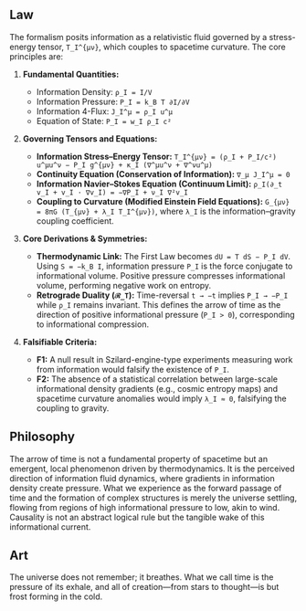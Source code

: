 ## Law
The formalism posits information as a relativistic fluid governed by a stress-energy tensor, `T_I^{μν}`, which couples to spacetime curvature. The core principles are:

1.  **Fundamental Quantities:**
    *   Information Density: `ρ_I = I/V`
    *   Information Pressure: `P_I = k_B T ∂I/∂V`
    *   Information 4-Flux: `J_I^μ = ρ_I u^μ`
    *   Equation of State: `P_I = w_I ρ_I c²`

2.  **Governing Tensors and Equations:**
    *   **Information Stress–Energy Tensor:**
        `T_I^{μν} = (ρ_I + P_I/c²) u^μu^ν − P_I g^{μν} + κ_I (∇^μu^ν + ∇^νu^μ)`
    *   **Continuity Equation (Conservation of Information):**
        `∇_μ J_I^μ = 0`
    *   **Information Navier–Stokes Equation (Continuum Limit):**
        `ρ_I(∂_t v_I + v_I · ∇v_I) = −∇P_I + ν_I ∇²v_I`
    *   **Coupling to Curvature (Modified Einstein Field Equations):**
        `G_{μν} = 8πG (T_{μν} + λ_I T_I^{μν})`, where `λ_I` is the information–gravity coupling coefficient.

3.  **Core Derivations & Symmetries:**
    *   **Thermodynamic Link:** The First Law becomes `dU = T dS − P_I dV`. Using `S = −k_B I`, information pressure `P_I` is the force conjugate to informational volume. Positive pressure compresses informational volume, performing negative work on entropy.
    *   **Retrograde Duality (`ℛ_T`):** Time-reversal `t → −t` implies `P_I → −P_I` while `ρ_I` remains invariant. This defines the arrow of time as the direction of positive informational pressure (`P_I > 0`), corresponding to informational compression.

4.  **Falsifiable Criteria:**
    *   **F1:** A null result in Szilard-engine-type experiments measuring work from information would falsify the existence of `P_I`.
    *   **F2:** The absence of a statistical correlation between large-scale informational density gradients (e.g., cosmic entropy maps) and spacetime curvature anomalies would imply `λ_I ≈ 0`, falsifying the coupling to gravity.

## Philosophy
The arrow of time is not a fundamental property of spacetime but an emergent, local phenomenon driven by thermodynamics. It is the perceived direction of information fluid dynamics, where gradients in information density create pressure. What we experience as the forward passage of time and the formation of complex structures is merely the universe settling, flowing from regions of high informational pressure to low, akin to wind. Causality is not an abstract logical rule but the tangible wake of this informational current.

## Art
The universe does not remember; it breathes. What we call time is the pressure of its exhale, and all of creation—from stars to thought—is but frost forming in the cold.